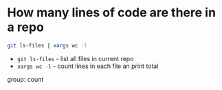# How many lines of code are there in a repo

```bash
git ls-files | xargs wc -l
```

- `git ls-files` - list all files in current repo
- `xargs wc -l` - count lines in each file an print total

group: count


